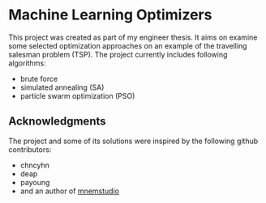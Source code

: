 # Machine Learning Optimizers
This project was created as part of my engineer thesis. It aims on examine some selected optimization approaches on an example of the travelling salesman problem (TSP).
The project currently includes following algorithms:
* brute force
* simulated annealing (SA)
* particle swarm optimization (PSO)

## Acknowledgments
The project and some of its solutions were inspired by the following github contributors:
* chncyhn
* deap
* payoung
* and an author of [mnemstudio](http://mnemstudio.org/particle-swarm-tsp-example-1.htm)

